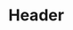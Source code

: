 <!-- TITLE: BatMonitor Implementation Manual V0.1 -->
<!-- SUBTITLE: A quick summary of BatMonitor Implementation Manual V0.1 -->

# Header